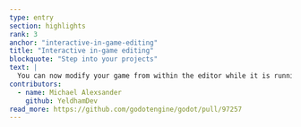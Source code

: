 ```yaml
---
type: entry
section: highlights
rank: 3
anchor: "interactive-in-game-editing"
title: "Interactive in-game editing"
blockquote: "Step into your projects"
text: |
  You can now modify your game from within the editor while it is running or paused. This includes clicking on elements within the scene, allowing you to explore your game worlds in ways not possible before.
contributors:
  - name: Michael Alexsander
    github: YeldhamDev
read_more: https://github.com/godotengine/godot/pull/97257
---
```


